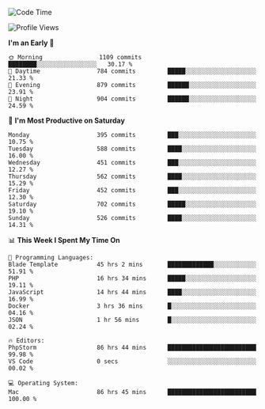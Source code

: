 <!--START_SECTION:waka-->
![Code Time](http://img.shields.io/badge/Code%20Time-2%2C449%20hrs%2029%20mins-blue)

![Profile Views](http://img.shields.io/badge/Profile%20Views-0-blue)

**I'm an Early 🐤** 

```text
🌞 Morning                1109 commits        ████████░░░░░░░░░░░░░░░░░   30.17 % 
🌆 Daytime                784 commits         █████░░░░░░░░░░░░░░░░░░░░   21.33 % 
🌃 Evening                879 commits         ██████░░░░░░░░░░░░░░░░░░░   23.91 % 
🌙 Night                  904 commits         ██████░░░░░░░░░░░░░░░░░░░   24.59 % 
```
📅 **I'm Most Productive on Saturday** 

```text
Monday                   395 commits         ███░░░░░░░░░░░░░░░░░░░░░░   10.75 % 
Tuesday                  588 commits         ████░░░░░░░░░░░░░░░░░░░░░   16.00 % 
Wednesday                451 commits         ███░░░░░░░░░░░░░░░░░░░░░░   12.27 % 
Thursday                 562 commits         ████░░░░░░░░░░░░░░░░░░░░░   15.29 % 
Friday                   452 commits         ███░░░░░░░░░░░░░░░░░░░░░░   12.30 % 
Saturday                 702 commits         █████░░░░░░░░░░░░░░░░░░░░   19.10 % 
Sunday                   526 commits         ████░░░░░░░░░░░░░░░░░░░░░   14.31 % 
```


📊 **This Week I Spent My Time On** 

```text
💬 Programming Languages: 
Blade Template           45 hrs 2 mins       █████████████░░░░░░░░░░░░   51.91 % 
PHP                      16 hrs 34 mins      █████░░░░░░░░░░░░░░░░░░░░   19.11 % 
JavaScript               14 hrs 44 mins      ████░░░░░░░░░░░░░░░░░░░░░   16.99 % 
Docker                   3 hrs 36 mins       █░░░░░░░░░░░░░░░░░░░░░░░░   04.16 % 
JSON                     1 hr 56 mins        █░░░░░░░░░░░░░░░░░░░░░░░░   02.24 % 

🔥 Editors: 
PhpStorm                 86 hrs 44 mins      █████████████████████████   99.98 % 
VS Code                  0 secs              ░░░░░░░░░░░░░░░░░░░░░░░░░   00.02 % 

💻 Operating System: 
Mac                      86 hrs 45 mins      █████████████████████████   100.00 % 
```


<!--END_SECTION:waka-->
